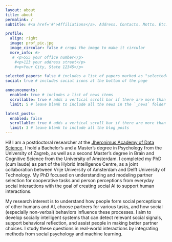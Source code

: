 ```yaml
---
layout: about
title: about
permalink: /
subtitle: #<a href='#'>Affiliations</a>. Address. Contacts. Motto. Etc.

profile:
  align: right
  image: prof_pic.jpg
  image_circular: false # crops the image to make it circular
  more_info: #>
   # <p>555 your office number</p>
    #<p>123 your address street</p>
    #<p>Your City, State 12345</p>

selected_papers: false # includes a list of papers marked as "selected={true}"
social: true # includes social icons at the bottom of the page

announcements:
  enabled: true # includes a list of news items
  scrollable: true # adds a vertical scroll bar if there are more than 3 news items
  limit: 5 # leave blank to include all the news in the `_news` folder

latest_posts:
  enabled: false
  scrollable: true # adds a vertical scroll bar if there are more than 3 new posts items
  limit: 3 # leave blank to include all the blog posts
---
```


Hi! I am a postdoctoral researcher at the [Jheronimus Academy of Data Science](https://www.jads.nl/). I hold a Bachelor’s and a Master’s degree in Psychology from the University of Zagreb, as well as a second Master’s degree in Brain and Cognitive Science from the University of Amsterdam. I completed my PhD (cum laude) as part of the Hybrid Intelligence Centre, as a joint collaboration between Vrije University of Amsterdam and Delft University of Technology. My PhD focused on understanding and modeling partner selection for cooperative tasks and person perceptions from everyday social interactions with the goal of creating social AI to support human interactions.

My research interest is to understand how people form social perceptions of other humans and AI, choose partners for various tasks, and how social (especially non-verbal) behaviors influence these processes. I aim to develop socially intelligent systems that can detect relevant social signals, support behavioral reflection, and assist people in making better partner choices. I study these questions in real-world interactions by integrating methods from social psychology and machine learning.